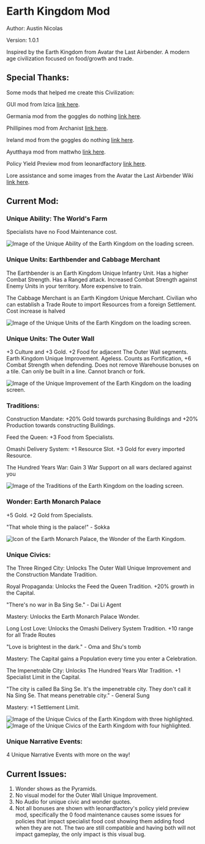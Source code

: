 # Earth Kingdom Mod

Author: Austin Nicolas

Version: 1.0.1

Inspired by the Earth Kingdom from Avatar the Last Airbender. A modern age civilization focused on food/growth and trade.

## Special Thanks:

Some mods that helped me create this Civilization:

GUI mod from Izica [link here](https://forums.civfanatics.com/resources/content-modding-tools-with-gui.32139/).

Germania mod from the goggles do nothing [link here](https://forums.civfanatics.com/resources/goggless-germania-antiquity.31956/).

Phillipines mod from Archanist [link here](https://forums.civfanatics.com/resources/philippines-modern.32036/).

Ireland mod from the goggles do nothing [link here](https://forums.civfanatics.com/resources/goggless-germania-antiquity.31956/).

Ayutthaya mod from mattwho [link here](https://forums.civfanatics.com/resources/matts-civs-ireland.32396/).

Policy Yield Preview mod from leonardfactory [link here](https://forums.civfanatics.com/resources/leonardfactorys-policy-yield-previews.32012/).

Lore assistance and some images from the Avatar the Last Airbender Wiki [link here](http://avatar.fandom.com/wiki/Avatar_Wiki).

## Current Mod:

### Unique Ability: The World's Farm

Specialists have no Food Maintenance cost.

![Image of the Unique Ability of the Earth Kingdom on the loading screen.](images/unique-ability.png?raw=true "Earth Kingdom Unique Ability.")

### Unique Units: Earthbender and Cabbage Merchant

The Earthbender is an Earth Kingdom Unique Infantry Unit. Has a higher Combat Strength. Has a Ranged attack. Increased Combat Strength against Enemy Units in your territory. More expensive to train.

The Cabbage Merchant is an Earth Kingdom Unique Merchant. Civilian who can establish a Trade Route to import Resources from a foreign Settlement. Cost increase is halved

![Image of the Unique Units of the Earth Kingdom on the loading screen.](images/unique-units.png?raw=true "Earth Kingdom Unique Units.")

### Unique Units: The Outer Wall

+3 Culture and +3 Gold. +2 Food for adjacent The Outer Wall segments. Earth Kingdom Unique Improvement. Ageless. Counts as Fortification, +6 Combat Strength when defending. Does not remove Warehouse bonuses on a tile. Can only be built in a line. Cannot branch or fork.

![Image of the Unique Improvement of the Earth Kingdom on the loading screen.](images/unique-improvements.png?raw=true "Earth Kingdom The Outer Wall.")

###  Traditions:

Construction Mandate: +20% Gold towards purchasing Buildings and +20% Production towards constructing Buildings.

Feed the Queen: +3 Food from Specialists.

Omashi Delivery System: +1 Resource Slot. +3 Gold for every imported Resource.

The Hundred Years War: Gain 3 War Support on all wars declared against you

![Image of the Traditions of the Earth Kingdom on the loading screen.](images/traditions.png?raw=true "Earth Kingdom Traditions.")

###  Wonder: Earth Monarch Palace

+5 Gold. +2 Gold from Specialists.

"That whole thing is the palace!" - Sokka

![Icon of the Earth Monarch Palace, the Wonder of the Earth Kingdom.](earth_kingdom/icons/wonder_earth_monarch_palace_icon.png?raw=true "Earth Monarch Palace Icon.")

### Unique Civics:

The Three Ringed City: Unlocks The Outer Wall Unique Improvement and the Construction Mandate Tradition.

Royal Propaganda: Unlocks the Feed the Queen Tradition. +20% growth in the Capital.

"There's no war in Ba Sing Se." - Dai Li Agent

Mastery: Unlocks the Earth Monarch Palace Wonder.

Long Lost Love: Unlocks the Omashi Delivery System Tradition. +10 range for all Trade Routes

"Love is brightest in the dark." - Oma and Shu's tomb

Mastery: The Capital gains a Population every time you enter a Celebration.

The Impenetrable City: Unlocks The Hundred Years War Tradition. +1 Specialist Limit in the Capital.

"The city is called Ba Sing Se. It's the impenetrable city. They don't call it Na Sing Se. That means penetrable city." - General Sung

Mastery: +1 Settlement Limit.

![Image of the Unique Civics of the Earth Kingdom with three highlighted.](images/unique-civics-1.png?raw=true "Earth Kingdom Unique Civics, first three.")
![Image of the Unique Civics of the Earth Kingdom with four highlighted.](images/unique-civics-2.png?raw=true "Earth Kingdom Unique Civics, last four.")

### Unique Narrative Events:

4 Unique Narrative Events with more on the way!

## Current Issues:

<ol>
    <li>Wonder shows as the Pyramids.</li>
    <li>No visual model for the Outer Wall Unique Improvement.</li>
    <li>No Audio for unique civic and wonder quotes.</li>
    <li>Not all bonuses are shown with leonardfactory's policy yield preview mod, specifically the 0 food maintenance causes some issues for policies that impact specialist food cost showing them adding food when they are not. The two are still compatible and having both will not impact gameplay, the only impact is this visual bug.</li>
</ol>